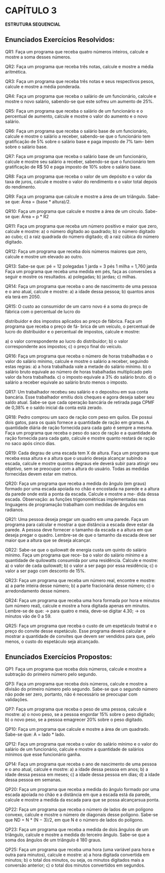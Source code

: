 # CAPÍTULO 3 
**ESTRUTURA SEQUENCIAL**

## Enunciados Exercícios Resolvidos:
QR1: Faça um programa que receba quatro números inteiros, calcule e mostre a soma desses números.

QR2: Faça um programa que receba três notas, calcule e mostre a média aritmética.

QR3: Faça um programa que receba três notas e seus respectivos pesos, calcule e mostre a média ponderada.

QR4: Faça um programa que receba o salário de um funcionário, calcule e mostre o novo salário, sabendo-se que este sofreu um aumento de 25%.

QR5: Faça um programa que receba o salário de um funcionário e o percentual de aumento, calcule e mostre o valor do aumento e o novo salário.

QR6: Faça um programa que receba o salário base de um funcionário, calcule e mostre o salário a receber, sabendo-se que o funcionário tem gratificação de 5% sobre o salário base e paga imposto de 7% tam- bém sobre o salário base.

QR7: Faça um programa que receba o salário base de um funcionário, calcule e mostre seu salário a receber, sabendo-se que o funcionário tem gratificação de R$ 50 e paga imposto de 10% sobre o salário base.

QR8: Faça um programa que receba o valor de um depósito e o valor da taxa de juros, calcule e mostre o valor do rendimento e o valor total depois do rendimento.

QR9: Faça um programa que calcule e mostre a área de um triângulo. Sabe-se que: Área = (base * altura)/2.

QR10: Faça um programa que calcule e mostre a área de um círculo. Sabe-se que: Área = p * R2

QR11: Faça um programa que receba um número positivo e maior que zero, calcule e mostre: a) o número digitado ao quadrado; b) o número digitado ao cubo; c) a raiz quadrada do número digitado; d) a raiz cúbica do número digitado.

QR12: Faça um programa que receba dois números maiores que zero, calcule e mostre um elevado ao outro.

QR13: Sabe-se que: pé = 12 polegadas 1 jarda = 3 pés 1 milha = 1,760 jarda Faça um programa que receba uma medida em pés, faça as conversões a seguir e mostre os resultados. a) polegadas; b) jardas; c) milhas.

QR14: Faça um programa que receba o ano de nascimento de uma pessoa e o ano atual, calcule e mostre: a) a idade dessa pessoa; b) quantos anos ela terá em 2050.

QR15: O custo ao consumidor de um carro novo é a soma do preço de fábrica com o percentual de lucro do

distribuidor e dos impostos aplicados ao preço de fábrica. Faça um programa que receba o preço de fá- brica de um veículo, o percentual de lucro do distribuidor e o percentual de impostos, calcule e mostre:

a) o valor correspondente ao lucro do distribuidor; b) o valor correspondente aos impostos; c) o preço final do veículo.

QR16: Faça um programa que receba o número de horas trabalhadas e o valor do salário mínimo, calcule e mostre o salário a receber, seguindo estas regras: a) a hora trabalhada vale a metade do salário mínimo. b) o salário bruto equivale ao número de horas trabalhadas multiplicado pelo valor da hora trabalhada. c) o imposto equivale a 3% do salário bruto. d) o salário a receber equivale ao salário bruto menos o imposto.

QR17: Um trabalhador recebeu seu salário e o depositou em sua conta bancária. Esse trabalhador emitiu dois cheques e agora deseja saber seu saldo atual. Sabe-se que cada operação bancária de retirada paga CPMF de 0,38% e o saldo inicial da conta está zerado.

QR18: Pedro comprou um saco de ração com peso em quilos. Ele possui dois gatos, para os quais fornece a quantidade de ração em gramas. A quantidade diária de ração fornecida para cada gato é sempre a mesma. Faça um programa que receba o peso do saco de ração e a quantidade de ração fornecida para cada gato, calcule e mostre quanto restará de ração no saco após cinco dias.

QR19: Cada degrau de uma escada tem X de altura. Faça um programa que receba essa altura e a altura que o usuário deseja alcançar subindo a escada, calcule e mostre quantos degraus ele deverá subir para atingir seu objetivo, sem se preocupar com a altura do usuário. Todas as medidas fornecidas devem estar em metros.

QR20: Faça um programa que receba a medida do ângulo (em graus) formado por uma escada apoiada no chão e encostada na parede e a altura da parede onde está a ponta da escada. Calcule e mostre a me- dida dessa escada. Observação: as funções trigonométricas implementadas nas linguagens de programação trabalham com medidas de ângulos em radianos.

QR21: Uma pessoa deseja pregar um quadro em uma parede. Faça um programa para calcular e mostrar a que distância a escada deve estar da parede. A pessoa deve fornecer o tamanho da escada e a altura em que deseja pregar o quadro. Lembre-se de que o tamanho da escada deve ser maior que a altura que se deseja alcançar.

QR22: Sabe-se que o quilowatt de energia custa um quinto do salário mínimo. Faça um programa que rece- ba o valor do salário mínimo e a quantidade de quilowatts consumida por uma residência. Calcule e mostre: a) o valor de cada quilowatt; b) o valor a ser pago por essa residência; c) o valor a ser pago com desconto de 15%.

QR23: Faça um programa que receba um número real, encontre e mostre: a) a parte inteira desse número; b) a parte fracionária desse número; c) o arredondamento desse número.

QR24: Faça um programa que receba uma hora formada por hora e minutos (um número real), calcule e mostre a hora digitada apenas em minutos. Lembre-se de que: -> para quatro e meia, deve-se digitar 4.30; -> os minutos vão de 0 a 59.

QR25: Faça um programa que receba o custo de um espetáculo teatral e o preço do convite desse espetáculo. Esse programa deverá calcular e mostrar a quantidade de convites que devem ser vendidos para que, pelo menos, o custo do espetáculo seja alcançado.

## Enunciados Exercícios Propostos:
QP1: Faça um programa que receba dois números, calcule e mostre a subtração do primeiro número pelo
segundo.

QP3: Faça um programa que receba dois números, calcule e mostre a divisão do primeiro número pelo
segundo. Sabe-se que o segundo número não pode ser zero, portanto, não é necessário se preocupar
com validações.

QP7: Faça um programa que receba o peso de uma pessoa, calcule e mostre:
      a) o novo peso, se a pessoa engordar 15% sobre o peso digitado;
      b) o novo peso, se a pessoa emagrecer 20% sobre o peso digitado.

QP10: Faça um programa que calcule e mostre a área de um quadrado. Sabe-se que: A = lado * lado.

QP12: Faça um programa que receba o valor do salário mínimo e o valor do salário de um funcionário,
calcule e mostre a quantidade de salários mínimos que esse funcionário ganha.

QP14: Faça um programa que receba o ano de nascimento de uma pessoa e o ano atual, calcule e mostre:
      a) a idade dessa pessoa em anos;
      b) a idade dessa pessoa em meses;
      c) a idade dessa pessoa em dias;
      d) a idade dessa pessoa em semanas. 

QP20: Faça um programa que receba a medida do ângulo formado por uma escada apoiada no chão e a distância 
em que a escada está da parede, calcule e mostre a medida da escada para que se possa alcançarsua ponta.

QP22: Faça um programa que receba o número de lados de um polígono convexo, calcule e mostre o número
de diagonais desse polígono. Sabe-se que ND = N * (N − 3)/2, em que N é o número de lados do
polígono.

QP23: Faça um programa que receba a medida de dois ângulos de um triângulo, calcule e mostre a medida do
terceiro ângulo. Sabe-se que a soma dos ângulos de um triângulo é 180 graus.

QP25: Faça um programa que receba uma hora (uma variável para hora e outra para minutos), calcule e
mostre:
      a) a hora digitada convertida em minutos;
      b) o total dos minutos, ou seja, os minutos digitados mais a conversão anterior;
      c) o total dos minutos convertidos em segundos.
